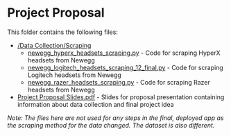 # Project Proposal
This folder contains the following files:
- [/Data Collection/Scraping](https://github.com/hoangchb/STAT-418-Final-Project/tree/main/Project%20Proposal/Data%20Collection/Scraping)
    - [newegg_hyperx_headsets_scraping.py](https://github.com/hoangchb/STAT-418-Final-Project/blob/main/Project%20Proposal/Data%20Collection/Scraping/newegg_hyperx_headsets_scraping.py) - Code for scraping HyperX headsets from Newegg
    - [newegg_logitech_headsets_scraping_12_final.py](https://github.com/hoangchb/STAT-418-Final-Project/blob/main/Project%20Proposal/Data%20Collection/Scraping/newegg_logitech_headsets_scraping_12_final.py) - Code for scraping Logitech headsets from Newegg
    - [newegg_razer_headsets_scraping.py](https://github.com/hoangchb/STAT-418-Final-Project/blob/main/Project%20Proposal/Data%20Collection/Scraping/newegg_razer_headsets_scraping.py) - Code for scraping Razer headsets from Newegg
- [Project Proposal Slides.pdf](https://github.com/hoangchb/STAT-418-Final-Project/blob/main/Project%20Proposal/Project%20Proposal%20Slides.pdf) - Slides for proposal presentation containing information about data collection and final project idea

*Note: The files here are not used for any steps in the final, deployed app as the scraping method for the data changed. The dataset is also different.*
